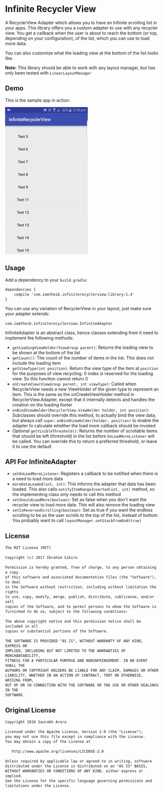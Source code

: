 Infinite Recycler View
=================

A RecyclerView Adapter which allows you to have an Infinite scrolling list in your apps. This library offers you a custom adapter to use with any recycler view. You get a callback when the user is about to reach the bottom (or top, depending on your configuration), of the list, which you can use to load more data.

You can also customize what the loading view at the bottom of the list looks like.

**Note:** This library should be able to work with any layout manager, but has only been tested with `LinearLayoutManager`

Demo
-------
This is the sample app in action:

![Demo](assets/demo.gif)

Usage
-------
Add a dependency to your `build.gradle`:

    dependencies {
        compile 'com.iamtheib.infiniterecyclerview:library:1.4'
    }

You can use any variation of RecyclerView in your layout, just make sure your adapter extends:

`com.iamtheib.infiniterecyclerview.InfiniteAdapter`

InfiniteAdapter is an abstract class, hence classes extending from it need to implement the following methods:

 - `getLoadingViewHolder(ViewGroup parent)`: Returns the loading view to be shown at the bottom of the list
 - `getCount()`: The count of the number of items in the list. This does not include the loading item
 - `getViewType(int position)`: Return the view type of the item at `position` for the purposes of view recycling. 0 index is reserved for the loading view. So this function cannot return 0
 - `onCreateView(ViewGroup parent, int viewType)`: Called when RecyclerView needs a new ViewHolder of the given type to represent an item. This is the same as the onCreateViewHolder method in RecyclerView.Adapter, except that it internally detects and handles the creation on the loading footer
 - `onBindViewHolder(RecyclerView.ViewHolder holder, int position)`: Subclasses should override this method, to actually bind the view data, but always call `super.onBindViewHolder(holder, position)` to enable the adapter to calculate whether the load more callback should be invoked
 - *Optional* `getVisibleThreshold()`: Returns the number of scrollable items that should be left (threshold) in the list before `OnLoadMoreListener` will be called. You can override this to return a preferred threshold, or leave it to use the default

API For InfiniteAdapter
-------
 - `setOnLoadMoreListener`: Registers a callback to be notified when there is a need to load more data
 - `moreDataLoaded(int, int)`: This informs the adapter that data has been loaded. This also calls `notifyItemRangeInserted(int, int)` method, so the implementing class only needs to call this method
 - `setShouldLoadMore(boolean)`: Set as false when you don't want the recycler view to load more data. This will also remove the loading view
 - `setIsReversedScrolling(boolean)`: Set as true if you want the endless scrolling to be as the user scrolls to the top of the list, instead of bottom. You probably want to call `layoutManager.setStackFromEnd(true)`

License
-------

    The MIT License (MIT)

    Copyright (c) 2017 Ibrahim Sikiru

    Permission is hereby granted, free of charge, to any person obtaining a copy
    of this software and associated documentation files (the "Software"), to deal
    in the Software without restriction, including without limitation the rights
    to use, copy, modify, merge, publish, distribute, sublicense, and/or sell
    copies of the Software, and to permit persons to whom the Software is
    furnished to do so, subject to the following conditions:

    The above copyright notice and this permission notice shall be included in all
    copies or substantial portions of the Software.

    THE SOFTWARE IS PROVIDED "AS IS", WITHOUT WARRANTY OF ANY KIND, EXPRESS OR
    IMPLIED, INCLUDING BUT NOT LIMITED TO THE WARRANTIES OF MERCHANTABILITY,
    FITNESS FOR A PARTICULAR PURPOSE AND NONINFRINGEMENT. IN NO EVENT SHALL THE
    AUTHORS OR COPYRIGHT HOLDERS BE LIABLE FOR ANY CLAIM, DAMAGES OR OTHER
    LIABILITY, WHETHER IN AN ACTION OF CONTRACT, TORT OR OTHERWISE, ARISING FROM,
    OUT OF OR IN CONNECTION WITH THE SOFTWARE OR THE USE OR OTHER DEALINGS IN THE
    SOFTWARE.

Original License
-------

    Copyright 2016 Saurabh Arora

    Licensed under the Apache License, Version 2.0 (the "License");
    you may not use this file except in compliance with the License.
    You may obtain a copy of the License at

       http://www.apache.org/licenses/LICENSE-2.0

    Unless required by applicable law or agreed to in writing, software
    distributed under the License is distributed on an "AS IS" BASIS,
    WITHOUT WARRANTIES OR CONDITIONS OF ANY KIND, either express or implied.
    See the License for the specific language governing permissions and
    limitations under the License.
